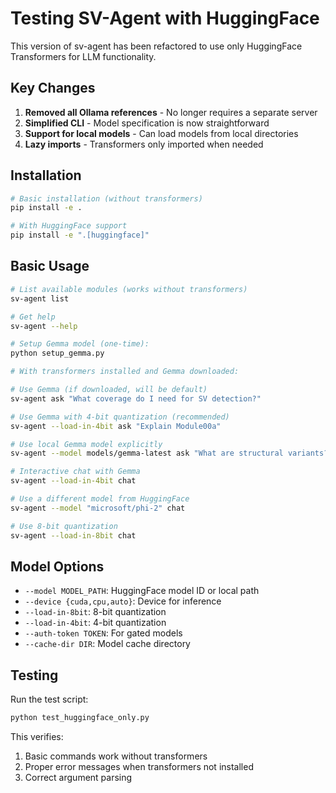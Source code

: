 # Testing SV-Agent with HuggingFace

This version of sv-agent has been refactored to use only HuggingFace Transformers for LLM functionality.

## Key Changes

1. **Removed all Ollama references** - No longer requires a separate server
2. **Simplified CLI** - Model specification is now straightforward
3. **Support for local models** - Can load models from local directories
4. **Lazy imports** - Transformers only imported when needed

## Installation

```bash
# Basic installation (without transformers)
pip install -e .

# With HuggingFace support
pip install -e ".[huggingface]"
```

## Basic Usage

```bash
# List available modules (works without transformers)
sv-agent list

# Get help
sv-agent --help

# Setup Gemma model (one-time):
python setup_gemma.py

# With transformers installed and Gemma downloaded:

# Use Gemma (if downloaded, will be default)
sv-agent ask "What coverage do I need for SV detection?"

# Use Gemma with 4-bit quantization (recommended)
sv-agent --load-in-4bit ask "Explain Module00a"

# Use local Gemma model explicitly
sv-agent --model models/gemma-latest ask "What are structural variants?"

# Interactive chat with Gemma
sv-agent --load-in-4bit chat

# Use a different model from HuggingFace
sv-agent --model "microsoft/phi-2" chat

# Use 8-bit quantization
sv-agent --load-in-8bit chat
```

## Model Options

- `--model MODEL_PATH`: HuggingFace model ID or local path
- `--device {cuda,cpu,auto}`: Device for inference
- `--load-in-8bit`: 8-bit quantization
- `--load-in-4bit`: 4-bit quantization  
- `--auth-token TOKEN`: For gated models
- `--cache-dir DIR`: Model cache directory

## Testing

Run the test script:

```bash
python test_huggingface_only.py
```

This verifies:
1. Basic commands work without transformers
2. Proper error messages when transformers not installed
3. Correct argument parsing